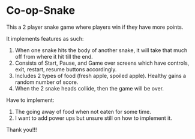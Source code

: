 # Co-op-Snake

This a 2 player snake game where players win if they have more points.

It implements features as such:
1. When one snake hits the body of another snake, it will take that much off from where it hit till the end.
2. Consists of Start, Pause, and Game over screens which have controls, exit, restart, resume buttons accordingly.
3. Includes 2 types of food (fresh apple, spoiled apple). Healthy gains a random number of score.
4. When the 2 snake heads collide, then the game will be over.

Have to implement:
1. The going away of food when not eaten for some time.
2. I want to add power ups but unsure still on how to implement it.

Thank you!!!